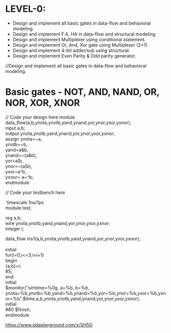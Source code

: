 # LEVEL-0:

<ul>
<li>Design and implement all basic gates in data-flow and behavioral modeling.</li>
<li>Design and implement F.A, HA in data-flow and structural modeling.</li>
<li>Design and implement Multiplexer using conditional statement.</li>
<li>Design and implement Or, And, Xor gate using Multiplexer (2×1).</li>
<li>Design and implement 4-bit adder/sub using structural.</li>
<li>Design and implement Even Parity & Odd parity generator.</li>
</ul>

//Design and implement all basic gates in data-flow and behavioral modeling.

# Basic gates - NOT, AND, NAND, OR, NOR, XOR, XNOR

// Code your design here
module data_flow(a,b,ynota,ynotb,yand,ynand,yor,ynor,yxor,yxnor);<br />
input a,b;<br />
output ynota,ynotb,yand,ynand,yor,ynor,yxor,yxnor;<br />
assign ynota=~a, <br />
       ynotb=~b, <br />
       yand=a&b, <br />
       ynand=~(a&b), <br />
       yor=a|b, <br />
       ynor=~(a|b), <br />
       yxor=a^b, <br />
       yxnor= a~^b; <br />
endmodule<br />

// Code your testbench here<br />

`timescale 1ns/1ps<br />
module test;<br />
  
  reg a,b;<br />
  wire ynota,ynotb,yand,ynand,yor,ynor,yxor,yxnor;<br />
  integer i;<br />
  
  data_flow  ins1(a,b,ynota,ynotb,yand,ynand,yor,ynor,yxor,yxnor);<br />
  <br />
  initial <br />
  for(i=0;i<=3;i=i+1)<br />
    begin<br />
      {a,b}=i;<br />
      #5;<br />
    end<br />
  initial<br />
    $monitor("simtime=%0g, a=%b, b=%b, ynota=%b,ynotb=%b,yand=%b,ynand=%b,yor=%b,ynor=%b,yxor=%b,yxnor=%b",$time,a,b,ynota,ynotb,yand,ynand,yor,ynor,yxor,yxnor);<br />
  initial<br />
  #80 $finish;<br />
endmodule<br />


https://www.edaplayground.com/x/SH5G
